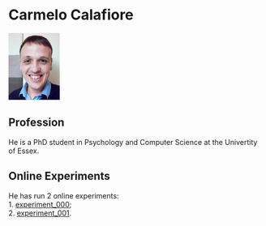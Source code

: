 
<html>
<head>
<title>Carmelo Calafiore</title>
</head>
<body>

<h1>Carmelo Calafiore</h1>

<img src="face.jpg" width="20%" height="20%">

<h2>Profession</h2>
<p>He is a PhD student in Psychology and Computer Science at the Univertity of Essex.</p>

<h2>Online Experiments</h2>
<p>He has run 2 online experiments:</br>1. <a href="https://ccalafiore.github.io/action_recognition/experiments/experiment_000/jspsych-animation_CC.html">experiment_000</a>;</br>2. <a href="https://ccalafiore.github.io/action_recognition/experiments/experiment_001/run_no_random_movements.html">experiment_001</a>.</p>

</body>
</html>
